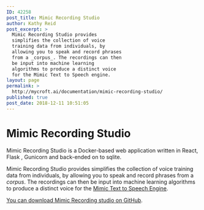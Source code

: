 ```yaml
---
ID: 42258
post_title: Mimic Recording Studio
author: Kathy Reid
post_excerpt: >
  Mimic Recording Studio provides
  simplifies the collection of voice
  training data from individuals, by
  allowing you to speak and record phrases
  from a _corpus_. The recordings can then
  be input into machine learning
  algorithms to produce a distinct voice
  for the Mimic Text to Speech engine.
layout: page
permalink: >
  http://mycroft.ai/documentation/mimic-recording-studio/
published: true
post_date: 2018-12-11 10:51:05
---
```

# Mimic Recording Studio

Mimic Recording Studio is a Docker-based web application written in React, Flask , Gunicorn and back-ended on to sqlite. 

Mimic Recording Studio provides simplifies the collection of voice training data from individuals, by allowing you to speak and record phrases from a _corpus_. The recordings can then be input into machine learning algorithms to produce a distinct voice for the [Mimic Text to Speech Engine](https://mycroft.ai/documentation/mimic/).

[You can download Mimic Recording studio on GitHub](https://github.com/MycroftAI/mimic-recording-studio).